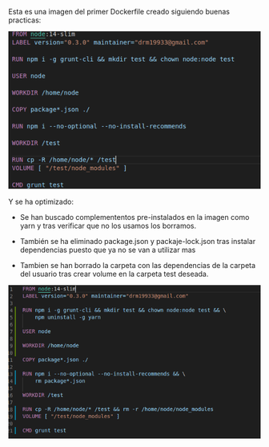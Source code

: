 
Esta es una imagen del primer Dockerfile creado siguiendo buenas practicas:

![creación](img/hito3/opt1.png)

Y se ha optimizado:

- Se han buscado complemententos pre-instalados en la imagen como yarn y tras verificar que no los usamos los borramos.

- También se ha eliminado package.json y packaje-lock.json tras instalar dependencias puesto que ya no se van a utilizar mas

- Tambien se han borrado la carpeta con las dependencias de la carpeta del usuario tras crear volume en la carpeta test deseada.

![ejecucción](img/hito3/opt2.png)

